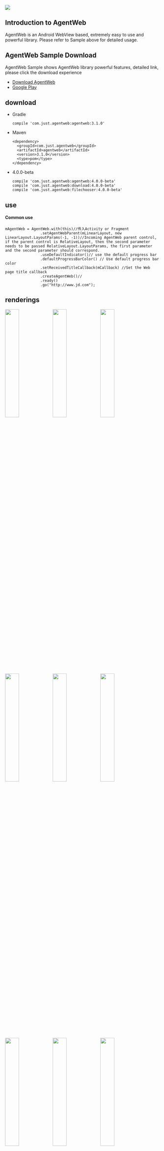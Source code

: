 ![](./img/logo.png)


## Introduction to AgentWeb


AgentWeb is an Android WebView based, extremely easy to use and powerful library. Please refer to Sample above for detailed usage. 



## AgentWeb Sample Download
AgentWeb Sample shows AgentWeb library powerful features, detailed link, please click the download experience

* [Download AgentWeb](./agentweb.apk)
* [Google Play](https://play.google.com/store/apps/details?id=com.just.agentweb.sample) 

## download


* Gradle 
   
   ```
   compile 'com.just.agentweb:agentweb:3.1.0'
   ```
* Maven
	
	```
	<dependency>
 	  <groupId>com.just.agentweb</groupId>
 	  <artifactId>agentweb</artifactId>
	  <version>3.1.0</version>
	  <type>pom</type>
	</dependency>
	
	```
	
* 4.0.0-beta

	```
    compile 'com.just.agentweb:agentweb:4.0.0-beta'
    compile 'com.just.agentweb:download:4.0.0-beta'
    compile 'com.just.agentweb:filechooser:4.0.0-beta'
	```	
		
	
## use
#### Common use

```
mAgentWeb = AgentWeb.with(this)//传入Activity or Fragment
                .setAgentWebParent(mLinearLayout, new LinearLayout.LayoutParams(-1, -1))//Incoming AgentWeb parent control, if the parent control is RelativeLayout, then the second parameter needs to be passed RelativeLayout.LayoutParams, the first parameter and the second parameter should correspond.
                .useDefaultIndicator()// use the default progress bar
                .defaultProgressBarColor() // Use default progress bar color
                .setReceivedTitleCallback(mCallback) //Set the Web page title callback
                .createAgentWeb()//
                .ready()
                .go("http://www.jd.com");

```




## renderings
<a href="img/img-function-list.png"><img src="img/img-function-list.png" width="30%"/></a> <a href="img/img-permission.png"><img src="img/img-permission.png" width="30%"/></a> <a href="img/img-sonic.png"><img src="img/img-sonic.png" width="30%"/></a>

<a href="img/img-scheme.png"><img src="img/img-scheme.png" width="30%"/></a> <a href="img/img-download.png"><img src="img/img-download.png" width="30%"/></a> <a href="img/img-bounce.png"><img src="img/img-bounce.png" width="30%"/></a>

<a href="img/jd.png"><img src="img/jd.png" width="30%"/></a> <a href="img/wechat pay.png"><img src="img/wechat pay.png" width="30%"/></a> <a href="img/alipay.png"><img src="img/alipay.png" width="30%"/></a>

<a href="img/js.png"><img src="img/js.png" width="30%"/></a> <a href="img/custom setting.png"><img src="img/custom setting.png" width="30%"/></a> <a href="img/video.png"><img src="img/video.png" width="30%"/></a>



* #### call Javascript method stitching too much trouble? Please see.
```
// Javascript method
Function callByAndroid () {
      Console.log ("callByAndroid")
  }
// Android end
MAgentWeb.getJsEntraceAccess (). QuickCallJs ("callByAndroid");
//result
ConsoleMessage: callByAndroid lineNumber: 27
```

* #### Javascript call Java
```
// Android side, AndroidInterface is an injection class, which has a no parameter method: callAndroid
AddjavaObject ("android", new AndroidInterface (mAgentWeb, this));
/ / In Js will be able to pass
Window.android.callAndroid () / / call the Java layer AndroidInterface class callAndroid method
```


* #### event handling
```
@Override
		Public boolean onKeyDown (int keyCode, KeyEvent event) {
        If (mAgentWeb.handleKeyEvent (keyCode, event)) {
            Return true;
        }
        Return super.onKeyDown (keyCode, event);
    }	
```

* #### Follow the Activity Or Fragment life cycle, the release of CPU more power.

```
	@Override
    Protected void onPause () {
        MAgentWeb.getWebLifeCycle (). OnPause ();
        Super.onPause ();

    }

    @Override
    Protected void onResume () {
        MAgentWeb.getWebLifeCycle (). OnResume ();
        Super.onResume ();
    }
```

* #### <del>File upload processing</del>
```java
    @Override
    Protected void onActivityResult (int requestCode, int resultCode, Intent data) {
        MAgentWeb.uploadFileResult (requestCode, resultCode, data);
        Super.onActivityResult (requestCode, resultCode, data);
 }
```

* #### full screen video playback
```
<! - If your application needs to use the video, then please use the AgentWeb Activity corresponding to the list file to add the following configuration ->
Android: hardwareAccelerated = "true"
Android: configChanges = "orientation | screenSize"
```

* #### positioning
```
<! - AgentWeb is the default boot location, please add the following permissions in your AndroidManifest file. ->
    <Uses-permission android: name = "android.permission.ACCESS_FINE_LOCATION" />
    <Uses-permission android: name = "android.permission.ACCESS_COARSE_LOCATION" />
```

* #### WebChromeClient Or WebViewClient handles business logic
```
// AgentWeb maintains the use of WebView,
MAgentWeb = AgentWeb.with (this) //
                .setAgentWebParent (mLinearLayout, new LinearLayout.LayoutParams (-1, -1)) //
                .useDefaultIndicator () //
                .defaultProgressBarColor ()
                .setReceivedTitleCallback (mCallback)
                .setWebChromeClient (mWebChromeClient)
                .setWebViewClient (mWebViewClient)
                .setSecutityType (AgentWeb.SecurityType.strict)
                .createAgentWeb () //
                .ready ()
                .go (getUrl ());
// WebViewClient
Private WebViewClient mWebViewClient = new WebViewClient () {
        @Override
        Public void onPageStarted (WebView view, String url, Bitmap favicon) {
           // do you work
        }
    };
    // WebChromeClient
    Private WebChromeClient mWebChromeClient = new WebChromeClient () {
        @Override
        Public void onProgressChanged (WebView view, int newProgress) {
            // do you work
        }
    };
```

* #### Get WebView
```
 WebView mWebView = mAgentWeb.getWebCreator (). Get ();
```

* #### Sync cookies
```
AgentWebConfig.syncCookies ("http://www.jd.com", "ID = XXXX")
```

* #### MiddleWareWebChromeBase supports multiple WebChromeClients
```java
// Slightly, please see Sample
```
* #### MiddleWareWebClientBase supports multiple WebViewClient
```java
// Slightly, please see Sample
```

* #### View Cookies
```
String cookies = AgentWebConfig.getCookiesByUrl (targetUrl);
```


* #### AgentWeb Complete use
```java
mAgentWeb = AgentWeb.with (this) //
                .setAgentWebParent ((LinearLayout) view, new LinearLayout.LayoutParams (-1, -1)) // The AgentWeb parent passed in.
                .setIndicatorColorWithHeight (-1, 2) / / Set the color and height of the progress bar, -1 is the default value, the height is 2, the unit is dp.
                .setAgentWebWebSettings (getSettings ()) // Set AgentWebSettings.
                .setWebViewClient (mWebViewClient) // WebViewClient, same as WebView, but do not get WebView calling setWebViewClient (xx) method, which will override AgentWeb DefaultWebClient and the corresponding middleware will also fail.
                .setWebChromeClient (mWebChromeClient) // WebChromeClient
                .setPermissionInterceptor (mPermissionInterceptor) / / permission to intercept 2.0.0 join.
                .setReceivedTitleCallback (mCallback) // Title callback.
                . SetSecurityType (AgentWeb.SecurityType.strict) / / strict mode Android 4.2.2 The following will give up the injection of the object, use AgentWebView did not affect.
                .addDownLoadResultListener (mDownloadListener) // Download callback
                .setAgentWebUIController (new UIController (getActivity ())) // Custom UI AgentWeb3.0.0 join.
                .setMainFrameErrorView (R.layout.agentweb_error_page, -1) / / Parameter 1 is the layout of the result display, parameter 2 Click refresh control ID -1 Click to refresh the entire layout Click AgentWeb 3.0.0 to join.
                .useMiddleWareWebChrome (getMiddleWareWebChrome ()) // Set up WebChromeClient middleware, support multiple WebChromeClient, AgentWeb 3.0.0 join.
                .useMiddleWareWebClient (getMiddleWareWebClient ()) / / Set WebViewClient middleware, support multiple WebViewClient, AgentWeb 3.0.0 join.
                . OpenParallelDownload () / / open parallel download, the default serial download.
                .setNotifyIcon (R.mipmap.download) // Download notification icon.
                .setOpenOtherPageWays (DefaultWebClient.OpenOtherPageWays.ASK) / / open other pages, the pop-up query users to other applications AgentWeb 3.0.0 to join.
                .interceptUnkownScheme () / / Interception Scheme AgentWeb 3.0.0 can not find the relevant page to join.
                .createAgentWeb () // Create AgentWeb.
                .ready () / / Set WebSettings.
                .go (getUrl ()); // WebView Load and display the URL page.
```

## Precautions
* Alipay need to use the introduction of Alipay SDK, and dependent on the project, WeChat payment do not need to do any operation.
* AgentWeb‘s internal use of AlertDialog depends on the `AppCompat` theme.
* `setAgentWebParent` does not support `ConstraintLayout`.
* `mAgentWeb.getWebLifeCycle (). onPause ();` Will pause all `WebView` in the application.
* `minSdkVersion` 16 or less Customize` WebView` Please be aware of communication safety with `JS`.

## ProGuard rules
If your project needs to be proguard , please add the following configuration

```
-keep class com.just.agentweb.** {
    *;
}
-dontwarn com.just.agentweb.**

```
Java injection class do not proguard, such as sample inside the AndroidInterface class, need Keep.

```
-keepclassmembers class com.just.library.agentweb.AndroidInterface {*;}
```

## update log
* v_3.0.0 update
	* Add MiddlewareWebChromeBase middleware, support multiple WebChromeClient.
	* Add `MiddleWareWebClientBase` middleware, support multiple` WebViewClient`.
	* Added the default result page, and supports custom result page.
	* Join `AgentWebUIController`, unified control UI.
	* Support for blocking unknown pages.
	* Support to tune other applications.
* v_2.0.1 update
	* Support for parallel download, repair # 114 # 109.
* v_2.0.0 update
	* Join dynamic rights.
	* Take pictures.
* v_1.2.6 update
	* Fixed Android 4.4 following layout disordered.
* v_1.2.5 Prompt message support configuration.
	* Prompt message support configuration.
* v_1.2.4 update
	* Support incoming IWebLayout, support pull-down rebound, pull-down refresh effect.
* v_1.2.3 update
	* Added download result callback.
* v_1.2.2 update
	* Fixed known bug.
* v_1.2.1 update
	* Support tune Alipay, WeChat payment.
* v_1.2.0 update
	* Full support for full screen video.
* v_1.1.2 update
	* Improve the function .



## Thank you

* [SafeWebView](https://github.com/seven456/SafeWebView)

* [WebView Reference](https://juejin.im/post/58a037df86b599006b3fade4)


## have questions or have better suggestions
* [![QQ0Group][qq0groupsvg]][qq0group]
* Welcome [Issues](https://github.com/Justson/AgentWeb/issues)


## about me
An Android developer located in Shenzhen, if you have a better job offer available to me, please contact Email: xiaozhongcen@gmail.com

[licensesvg]: https://img.shields.io/badge/License-Apache--2.0-brightgreen.svg
[license]: https://github.com/Justson/AgentWeb/blob/master/LICENSE

[qq0groupsvg]: https://img.shields.io/badge/QQ群-599471474-fba7f9.svg
[qq0group]: http://qm.qq.com/cgi-bin/qm/qr?k=KpyfInzI2nr-Lh4StG0oh68GpbcD0vMG

## Play reward
If you like the design of AgentWeb, you can invite the author to have a cup of coffee.

<a href="img/alipay.jpg"><img src="img/alipay.jpg" width="30%"/></a> <a href="img/wechat_pay.jpg"><img src="img/wechat_pay.jpg" width="30%"/></a> <a href="img/alipay.jpg"><img src="img/alipay.jpg" width="30%"/></a>


[Licensesvg]:https://img.shields.io/badge/License-Apache--2.0-brightgreen.svg
[License]: https://github.com/Justson/AgentWeb/blob/master/LICENSE



## AgentWeb
AgentWeb is a WebView completely out of the Act, from the Activity, Fragment xml layout, independent of the Android Web library.

#### Finally, if the library is helpful to you, I may be grateful to the top right corner of my support, thanks! Of course, I prefer you to become a contributor to Fork PR.   [AgentWeb](https://github.com/Justson/AgentWeb)


[![License][licensesvg]][license]
## License
```
Copyright (C)  Justson(https://github.com/Justson/AgentWeb)

Licensed under the Apache License, Version 2.0 (the "License");
you may not use this file except in compliance with the License.
You may obtain a copy of the License at

     http://www.apache.org/licenses/LICENSE-2.0

Unless required by applicable law or agreed to in writing, software
distributed under the License is distributed on an "AS IS" BASIS,
WITHOUT WARRANTIES OR CONDITIONS OF ANY KIND, either express or implied.
See the License for the specific language governing permissions and
limitations under the License.
```

